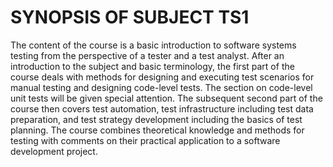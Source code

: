 # **SYNOPSIS OF SUBJECT TS1**

The content of the course is a basic introduction to software systems testing from the perspective of a tester and a test analyst. After an introduction to the subject and basic terminology, the first part of the course deals with methods for designing and executing test scenarios for manual testing and designing code-level tests. The section on code-level unit tests will be given special attention. The subsequent second part of the course then covers test automation, test infrastructure including test data preparation, and test strategy development including the basics of test planning.
The course combines theoretical knowledge and methods for testing with comments on their practical application to a software development project.
